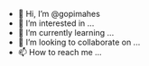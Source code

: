 - 👋 Hi, I’m @gopimahes
- 👀 I’m interested in ...
- 🌱 I’m currently learning ...
- 💞️ I’m looking to collaborate on ...
- 📫 How to reach me ...

<!---
gopimahesint/gopimahesint is a ✨ special ✨ repository because its `README.md` (this file) appears on your GitHub profile.
You can click the Preview link to take a look at your changes.
--->
